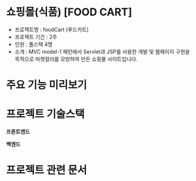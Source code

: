 # 쇼핑몰(식품) [FOOD CART]


* 프로젝트명 : foodCart (푸드카트)
* 프로젝트 기간 : 2주
* 인원 : 풀스택 4명
* 소개 : MVC model-1 패턴에서 Servlet과 JSP를 사용한 개발 및 웹페이지 구현을 목적으로 마켓컬리를 모방하여 만든 쇼핑몰 사이트입니다.


# 주요 기능 미리보기

# 프로젝트 기술스택
**프론트엔드**

**백엔드**

# 프로젝트 관련 문서
